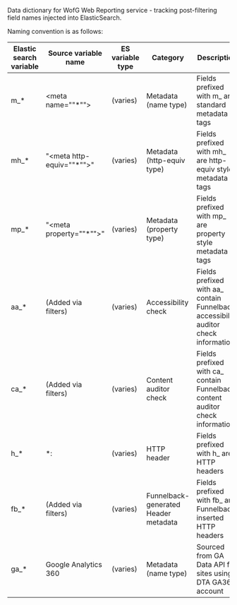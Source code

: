 Data dictionary for WofG Web Reporting service - tracking post-filtering field names injected into ElasticSearch.

Naming convention is as follows:

| Elastic search variable | Source variable name | ES variable type | Category | Description |
|-------------------------|----------------------|------------------|----------|-------------|
| m_* | <meta name=""*""> |(varies)|Metadata (name type)|Fields prefixed with m_ are standard metadata tags|
|mh_*|"<meta http-equiv=""*"">"|(varies)|Metadata (http-equiv type)|Fields prefixed with mh_ are http-equiv style metadata tags|
|mp_*|"<meta property=""*"">"|(varies)|Metadata (property type)|Fields prefixed with mp_ are property style metadata tags|
|aa_*|(Added via filters)|(varies)|Accessibility check|Fields prefixed with aa_ contain Funnelback accessibility auditor check information|
|ca_*|(Added via filters)|(varies)|Content auditor check|Fields prefixed with ca_ contain Funnelback content auditor check information|
|h_*|*:|(varies)|HTTP header|Fields prefixed with h_ are HTTP headers|
|fb_*|(Added via filters)|(varies)|Funnelback-generated Header metadata|Fields prefixed with fb_ are Funnelback inserted HTTP headers|
|ga_*|Google Analytics 360|(varies)|Metadata (name type)|Sourced from GA Data API for sites using DTA GA360 account|
